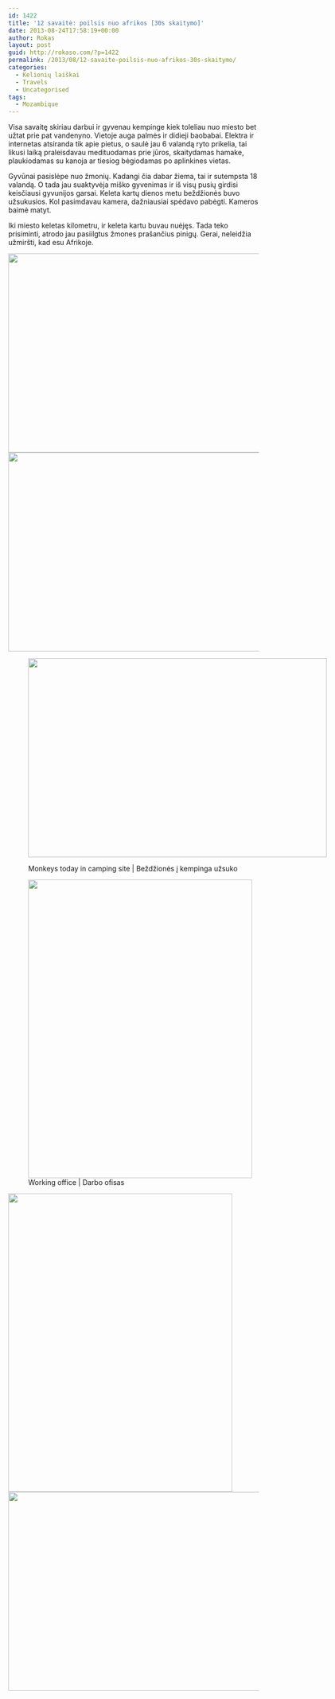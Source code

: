 ```yaml
---
id: 1422
title: '12 savaitė: poilsis nuo afrikos [30s skaitymo]'
date: 2013-08-24T17:58:19+00:00
author: Rokas
layout: post
guid: http://rokaso.com/?p=1422
permalink: /2013/08/12-savaite-poilsis-nuo-afrikos-30s-skaitymo/
categories:
  - Kelionių laiškai
  - Travels
  - Uncategorised
tags:
  - Mozambique
---
```

Visa savaitę skiriau darbui ir gyvenau kempinge kiek toleliau nuo miesto bet užtat prie pat vandenyno. Vietoje auga palmės ir didieji baobabai. Elektra ir internetas atsiranda tik apie pietus, o saulė jau 6 valandą ryto prikelia, tai likusi laiką praleisdavau medituodamas prie jūros, skaitydamas hamake, plaukiodamas su kanoja ar tiesiog bėgiodamas po aplinkines vietas.

Gyvūnai pasislėpe nuo žmonių. Kadangi čia dabar žiema, tai ir sutempsta 18 valandą. O tada jau suaktyvėja miško gyvenimas ir iš visų pusių girdisi keisčiausi gyvunijos garsai. Keleta kartų dienos metu beždžionės buvo užsukusios. Kol pasimdavau kamera, dažniausiai spėdavo pabėgti. Kameros baimė matyt.

Iki miesto keletas kilometru, ir keleta kartu buvau nuėjęs. Tada teko prisiminti, atrodo jau pasiilgtus žmones prašančius pinigų. Gerai, neleidžia užmiršti, kad esu Afrikoje.

[<img class="alignnone size-medium wp-image-1520" src="https://d1ra7kav7kguzj.cloudfront.net/2013/08/20130729_IMG062-600x400.jpg" alt="" width="600" height="400" srcset="https://d1ra7kav7kguzj.cloudfront.net/2013/08/20130729_IMG062-600x400.jpg 600w, https://d1ra7kav7kguzj.cloudfront.net/2013/08/20130729_IMG062-800x534.jpg 800w, https://d1ra7kav7kguzj.cloudfront.net/2013/08/20130729_IMG062-370x247.jpg 370w, https://d1ra7kav7kguzj.cloudfront.net/2013/08/20130729_IMG062-1040x694.jpg 1040w, https://d1ra7kav7kguzj.cloudfront.net/2013/08/20130729_IMG062-768x512.jpg 768w, https://d1ra7kav7kguzj.cloudfront.net/2013/08/20130729_IMG062-1200x800.jpg 1200w" sizes="(max-width: 600px) 100vw, 600px" />](https://d1ra7kav7kguzj.cloudfront.net/2013/08/20130729_IMG062.jpg) 
[<img class="alignnone size-medium wp-image-1521" src="https://d1ra7kav7kguzj.cloudfront.net/2013/08/20130801_IMG065-600x400.jpg" alt="" width="600" height="400" srcset="https://d1ra7kav7kguzj.cloudfront.net/2013/08/20130801_IMG065-600x400.jpg 600w, https://d1ra7kav7kguzj.cloudfront.net/2013/08/20130801_IMG065-800x534.jpg 800w, https://d1ra7kav7kguzj.cloudfront.net/2013/08/20130801_IMG065-370x247.jpg 370w, https://d1ra7kav7kguzj.cloudfront.net/2013/08/20130801_IMG065-1040x694.jpg 1040w, https://d1ra7kav7kguzj.cloudfront.net/2013/08/20130801_IMG065-768x512.jpg 768w, https://d1ra7kav7kguzj.cloudfront.net/2013/08/20130801_IMG065-1200x800.jpg 1200w" sizes="(max-width: 600px) 100vw, 600px" />](https://d1ra7kav7kguzj.cloudfront.net/2013/08/20130801_IMG065.jpg)<figure id="attachment_1522" aria-describedby="caption-attachment-1522" style="width: 600px" class="wp-caption alignnone">

[<img class="size-medium wp-image-1522" src="https://d1ra7kav7kguzj.cloudfront.net/2013/08/20130801_IMG068-600x400.jpg" alt="" width="600" height="400" srcset="https://d1ra7kav7kguzj.cloudfront.net/2013/08/20130801_IMG068-600x400.jpg 600w, https://d1ra7kav7kguzj.cloudfront.net/2013/08/20130801_IMG068-800x534.jpg 800w, https://d1ra7kav7kguzj.cloudfront.net/2013/08/20130801_IMG068-370x247.jpg 370w, https://d1ra7kav7kguzj.cloudfront.net/2013/08/20130801_IMG068-1040x694.jpg 1040w, https://d1ra7kav7kguzj.cloudfront.net/2013/08/20130801_IMG068-768x512.jpg 768w, https://d1ra7kav7kguzj.cloudfront.net/2013/08/20130801_IMG068-1200x800.jpg 1200w" sizes="(max-width: 600px) 100vw, 600px" />](https://d1ra7kav7kguzj.cloudfront.net/2013/08/20130801_IMG068.jpg)<figcaption id="caption-attachment-1522" class="wp-caption-text">Monkeys today in camping site | Beždžionės į kempinga užsuko</figcaption></figure> <figure id="attachment_1523" aria-describedby="caption-attachment-1523" style="width: 450px" class="wp-caption alignnone">[<img class="size-medium wp-image-1523" src="https://d1ra7kav7kguzj.cloudfront.net/2013/08/20130802_IMG002-450x600.jpg" alt="" width="450" height="600" srcset="https://d1ra7kav7kguzj.cloudfront.net/2013/08/20130802_IMG002-450x600.jpg 450w, https://d1ra7kav7kguzj.cloudfront.net/2013/08/20130802_IMG002-525x700.jpg 525w, https://d1ra7kav7kguzj.cloudfront.net/2013/08/20130802_IMG002-750x1000.jpg 750w, https://d1ra7kav7kguzj.cloudfront.net/2013/08/20130802_IMG002-370x493.jpg 370w, https://d1ra7kav7kguzj.cloudfront.net/2013/08/20130802_IMG002-1040x1386.jpg 1040w, https://d1ra7kav7kguzj.cloudfront.net/2013/08/20130802_IMG002-768x1023.jpg 768w, https://d1ra7kav7kguzj.cloudfront.net/2013/08/20130802_IMG002-901x1200.jpg 901w, https://d1ra7kav7kguzj.cloudfront.net/2013/08/20130802_IMG002.jpg 1537w" sizes="(max-width: 450px) 100vw, 450px" />](https://d1ra7kav7kguzj.cloudfront.net/2013/08/20130802_IMG002.jpg)<figcaption id="caption-attachment-1523" class="wp-caption-text">Working office | Darbo ofisas</figcaption></figure> 

[<img class="alignnone size-medium wp-image-1524" src="https://d1ra7kav7kguzj.cloudfront.net/2013/08/20130803_IMG003-450x600.jpg" alt="" width="450" height="600" srcset="https://d1ra7kav7kguzj.cloudfront.net/2013/08/20130803_IMG003-450x600.jpg 450w, https://d1ra7kav7kguzj.cloudfront.net/2013/08/20130803_IMG003-525x700.jpg 525w, https://d1ra7kav7kguzj.cloudfront.net/2013/08/20130803_IMG003-750x1000.jpg 750w, https://d1ra7kav7kguzj.cloudfront.net/2013/08/20130803_IMG003-370x493.jpg 370w, https://d1ra7kav7kguzj.cloudfront.net/2013/08/20130803_IMG003-1040x1386.jpg 1040w, https://d1ra7kav7kguzj.cloudfront.net/2013/08/20130803_IMG003-768x1023.jpg 768w, https://d1ra7kav7kguzj.cloudfront.net/2013/08/20130803_IMG003-901x1200.jpg 901w, https://d1ra7kav7kguzj.cloudfront.net/2013/08/20130803_IMG003.jpg 1537w" sizes="(max-width: 450px) 100vw, 450px" />](https://d1ra7kav7kguzj.cloudfront.net/2013/08/20130803_IMG003.jpg) 
[<img class="alignnone size-medium wp-image-1525" src="https://d1ra7kav7kguzj.cloudfront.net/2013/08/20130804_IMG002-600x400.jpg" alt="" width="600" height="400" srcset="https://d1ra7kav7kguzj.cloudfront.net/2013/08/20130804_IMG002-600x400.jpg 600w, https://d1ra7kav7kguzj.cloudfront.net/2013/08/20130804_IMG002-800x534.jpg 800w, https://d1ra7kav7kguzj.cloudfront.net/2013/08/20130804_IMG002-370x247.jpg 370w, https://d1ra7kav7kguzj.cloudfront.net/2013/08/20130804_IMG002-1040x694.jpg 1040w, https://d1ra7kav7kguzj.cloudfront.net/2013/08/20130804_IMG002-768x512.jpg 768w, https://d1ra7kav7kguzj.cloudfront.net/2013/08/20130804_IMG002-1200x800.jpg 1200w" sizes="(max-width: 600px) 100vw, 600px" />](https://d1ra7kav7kguzj.cloudfront.net/2013/08/20130804_IMG002.jpg)
